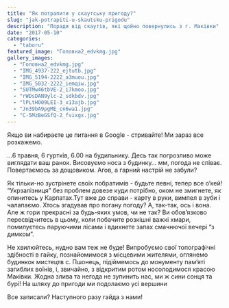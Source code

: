```yaml
---
title: "Як потрапити у скаутську пригоду?"
slug: "jak-potrapiti-u-skautsku-prigodu"
description: "Поради від скаутів, які щойно повернулись з г. Маківки"
date: "2017-05-10"
categories:
  - "taboru"
featured_image: "Головна2_edvkmg.jpg"
gallery_images:
  - "Головна2_edvkmg.jpg"
  - "IMG_4937-222_ejtutb.jpg"
  - "IMG_5194-2222_a3muou.jpg"
  - "IMG_5032-2222_iemqiw.jpg"
  - "SUTMw46tbVE-2_i7kmoo.jpg"
  - "rWDsDAN9ylc-2_sdkbdv.jpg"
  - "lPLtHO09LEI-3_x13ajb.jpg"
  - "Jn39bA9pgME_cn6wa1.jpg"
  - "C-5MzBeGSfQ-2_fvixgx.jpg"
---
```


Якщо ви набираєте це питання в Google - стривайте! Ми зараз все розкажемо.

...6 травня, 6 гуртків, 6.00 на будильнику. Десь так погрозливо може виглядати ваш ранок. Висовуємо носа з будинку… мм, погода не співає. Повертаємось за дощовиком. Агов, а гарний настрій не забули?

Як тільки-но зустрінете своїх побратимів - будьте певні, тепер все о’кей! “Укрзалізниця” без проблем довезе куди потрібно, оком не змигнете, як опинитесь у Карпатах.Тут вже до справи - карту в руки, вимпел в зуби і чалапаємо. Хтось згадував про погану погоду? А, так-так, ось і вона. Але ж гори прекрасні за будь-яких умов, чи не так? Ви обов’язково пересвідчитесь в цьому, коли побачите розкішні важкі хмари, помилуєтесь паруючими лісами і вдихнете запах смачнючої вечері “з димком”.

Не хвилюйтесь, нудно вам теж не буде! Випробуємо свої топографічні здібності в гайку, познайомимося з місцевими жителями, оглянемо будинкок мистецтв с. Пшонець, підіймемось до монументу пам’яті загиблих воїнів, і, звичайно, з відкритим ротом носолодимося красою Маківки. Жодна злива та негода не зупинить нас, ми ж сини сонця та бурі! На шляху до пригоди ми подолаємо усі вершини

Все записали? Наступного разу гайда з нами!
